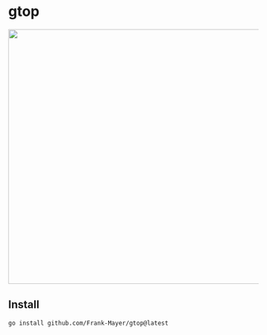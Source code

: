 # gtop

<img width="512" src="https://github.com/Frank-Mayer/gtop/assets/53651857/7aec34e7-bb94-40d4-a6e3-b06ca9b20eaa">

## Install

```bash
go install github.com/Frank-Mayer/gtop@latest
```
